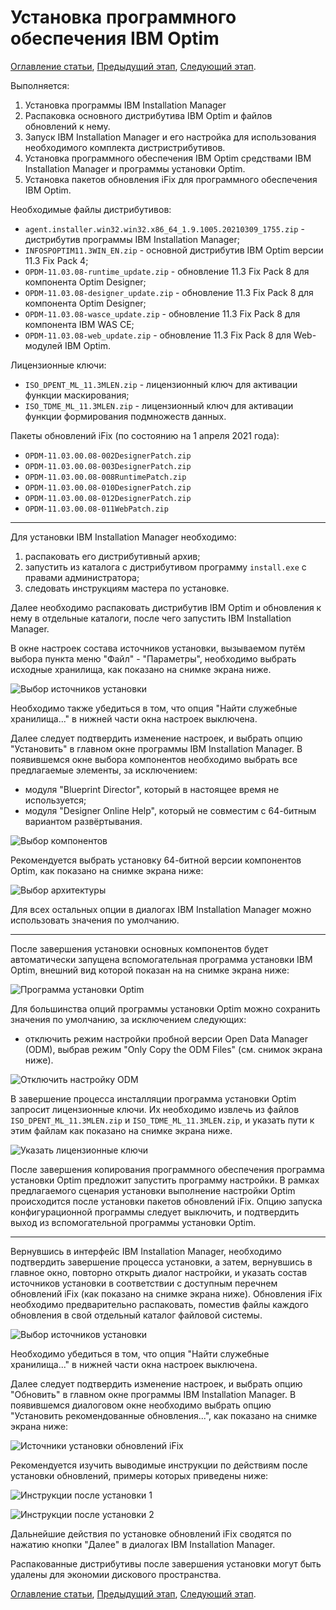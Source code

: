 # Установка программного обеспечения IBM Optim

[Оглавление статьи](OptimInstallSingleHost),
[Предыдущий этап](OptimDb2Install),
[Следующий этап](OptimInitialConfig).

Выполняется:
1. Установка программы IBM Installation Manager
1. Распаковка основного дистрибутива IBM Optim и файлов обновлений
   к нему.
1. Запуск IBM Installation Manager и его настройка для использования
   необходимого комплекта дистристрибутивов.
1. Установка программного обеспечения IBM Optim средствами IBM
   Installation Manager и программы установки Optim.
1. Установка пакетов обновления iFix для программного обеспечения
   IBM Optim.

Необходимые файлы дистрибутивов:
* `agent.installer.win32.win32.x86_64_1.9.1005.20210309_1755.zip` -
  дистрибутив программы IBM Installation Manager;
* `INFOSPOPTIM11.3WIN_EN.zip` - основной дистрибутив IBM Optim
  версии 11.3 Fix Pack 4;
* `OPDM-11.03.08-runtime_update.zip` - обновление 11.3 Fix Pack 8
  для компонента Optim Designer;
* `OPDM-11.03.08-designer_update.zip` - обновление 11.3 Fix Pack 8
  для компонента Optim Designer;
* `OPDM-11.03.08-wasce_update.zip` - обновление 11.3 Fix Pack 8
  для компонента IBM WAS CE;
* `OPDM-11.03.08-web_update.zip` - обновление 11.3 Fix Pack 8
  для Web-модулей IBM Optim.

Лицензионные ключи:
* `ISO_DPENT_ML_11.3MLEN.zip` - лицензионный ключ для активации
  функции маскирования;
* `ISO_TDME_ML_11.3MLEN.zip` - лицензионный ключ для активации
  функции формирования подмножеств данных.

Пакеты обновлений iFix (по состоянию на 1 апреля 2021 года):
* `OPDM-11.03.00.08-002DesignerPatch.zip`
* `OPDM-11.03.00.08-003DesignerPatch.zip`
* `OPDM-11.03.00.08-008RuntimePatch.zip`
* `OPDM-11.03.00.08-010DesignerPatch.zip`
* `OPDM-11.03.00.08-012DesignerPatch.zip`
* `OPDM-11.03.00.08-011WebPatch.zip`

---

Для установки IBM Installation Manager необходимо:
1. распаковать его дистрибутивный архив;
1. запустить из каталога с дистрибутивом программу `install.exe`
   с правами администратора;
1. следовать инструкциям мастера по установке.

Далее необходимо распаковать дистрибутив IBM Optim и обновления
к нему в отдельные каталоги, после чего запустить IBM Installation
Manager.

В окне настроек состава источников установки, вызываемом путём
выбора пункта меню "Файл" - "Параметры", необходимо выбрать
исходные хранилища, как показано на снимке экрана ниже.

![Выбор источников установки](images/optim-sources-instmgr.png)

Необходимо также убедиться в том, что опция "Найти служебные хранилища..."
в нижней части окна настроек выключена.

Далее следует подтвердить изменение настроек, и выбрать опцию
"Установить" в главном окне программы IBM Installation Manager.  В
появившемся окне выбора компонентов необходимо выбрать все
предлагаемые элементы, за исключением:
* модуля "Blueprint Director", который в настоящее
  время не используется;
* модуля "Designer Online Help", который не совместим
  с 64-битным вариантом развёртывания.

![Выбор компонентов](images/optim-components-instmgr.png)

Рекомендуется выбрать установку 64-битной версии компонентов Optim,
как показано на снимке экрана ниже:

![Выбор архитектуры](images/optim-arch-instmgr.png)

Для всех остальных опции в диалогах IBM Installation Manager можно
использовать значения по умолчанию.

---

После завершения установки основных компонентов будет автоматически
запущена вспомогательная программа установки IBM Optim, внешний вид
которой показан на на снимке экрана ниже:

![Программа установки Optim](images/optim-setup0-instmgr.png)

Для большинства опций программы установки Optim можно сохранить
значения по умолчанию, за исключением следующих:
* отключить режим настройки пробной версии Open Data Manager (ODM),
  выбрав режим "Only Copy the ODM Files" (см. снимок экрана ниже).

![Отключить настройку ODM](images/optim-setup1-instmgr.png)

В завершение процесса инсталляции программа установки Optim
запросит лицензионные ключи. Их необходимо извлечь из файлов
`ISO_DPENT_ML_11.3MLEN.zip` и `ISO_TDME_ML_11.3MLEN.zip`,
и указать пути к этим файлам как показано на снимке экрана
ниже.

![Указать лицензионные ключи](images/optim-setup2-instmgr.png)

После завершения копирования программного обеспечения программа
установки Optim предложит запустить программу настройки.
В рамках предлагаемого сценария установки выполнение настройки
Optim происходится после установки пакетов обновлений iFix.
Опцию запуска конфигурационной программы следует выключить,
и подтвердить выход из вспомогательной программы установки
Optim.

---

Вернувшись в интерфейс IBM Installation Manager, необходимо
подтвердить завершение процесса установки, а затем, вернувшись в
главное окно, повторно открыть диалог настройки, и указать состав
источников установки в соответствии с доступным перечнем обновлений
iFix (как показано на снимке экрана ниже). Обновления iFix необходимо
предварительно распаковать, поместив файлы каждого обновления в свой
отдельный каталог файловой системы.

![Выбор источников установки](images/optim-patches-instmgr.png)

Необходимо убедиться в том, что опция "Найти служебные хранилища..."
в нижней части окна настроек выключена.

Далее следует подтвердить изменение настроек, и выбрать опцию
"Обновить" в главном окне программы IBM Installation Manager.  В
появившемся диалоговом окне необходимо выбрать опцию "Установить
рекомендованные обновления...", как показано на снимке экрана ниже:

![Источники установки обновлений iFix](images/optim-update-instmgr.png)

Рекомендуется изучить выводимые инструкции по действиям после
установки обновлений, примеры которых приведены ниже:

![Инструкции после установки 1](images/optim-post1-instmgr.png)

![Инструкции после установки 2](images/optim-post2-instmgr.png)

Дальнейшие действия по установке обновлений iFix сводятся по нажатию
кнопки "Далее" в диалогах IBM Installation Manager.

Распакованные дистрибутивы после завершения установки могут быть
удалены для экономии дискового пространства.


[Оглавление статьи](OptimInstallSingleHost),
[Предыдущий этап](OptimDb2Install),
[Следующий этап](OptimInitialConfig).
